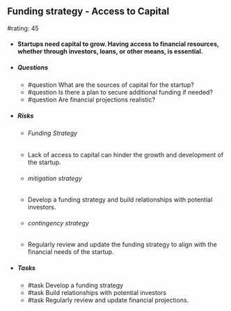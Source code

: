 ## Funding strategy - Access to Capital
#rating: 45
- #### Startups need capital to grow. Having access to financial resources, whether through investors, loans, or other means, is essential.
- ##### Questions
  - #question What are the sources of capital for the startup?
  - #question Is there a plan to secure additional funding if needed?
  - #question Are financial projections realistic?
- ##### Risks

  - ###### Funding Strategy
  - Lack of access to capital can hinder the growth and development of the startup.
  - ###### mitigation strategy
  - Develop a funding strategy and build relationships with potential investors.
  - ###### contingency strategy
  - Regularly review and update the funding strategy to align with the financial needs of the startup.
- ##### Tasks
  - #task Develop a funding strategy
  - #task  Build relationships with potential investors
  - #task  Regularly review and update financial projections.


